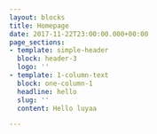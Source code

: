 ```yaml
---
layout: blocks
title: Homepage
date: 2017-11-22T23:00:00.000+00:00
page_sections:
- template: simple-header
  block: header-3
  logo: ''
- template: 1-column-text
  block: one-column-1
  headline: hello
  slug: ''
  content: Hello luyaa

---
```

